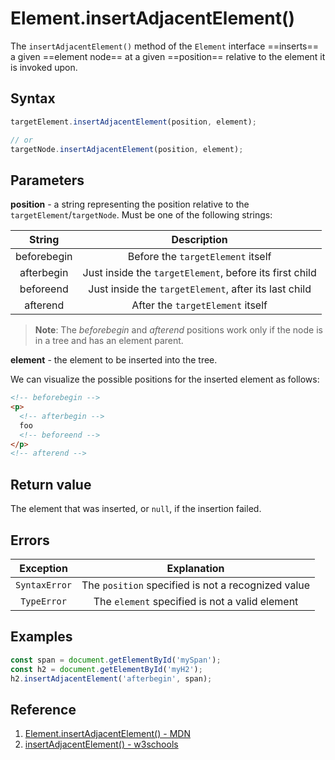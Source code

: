 # Element.insertAdjacentElement()

The `insertAdjacentElement()` method of the `Element` interface ==inserts== a given ==element node== at a given ==position== relative to the element it is invoked upon.

## Syntax

```js
targetElement.insertAdjacentElement(position, element);

// or
targetNode.insertAdjacentElement(position, element);
```

## Parameters

**position** - a string representing the position relative to the `targetElement`/`targetNode`. Must be one of the following strings:

|   String    |                       Description                       |
| :---------: | :-----------------------------------------------------: |
| beforebegin |            Before the `targetElement` itself            |
| afterbegin  | Just inside the `targetElement`, before its first child |
|  beforeend  |  Just inside the `targetElement`, after its last child  |
|  afterend   |            After the `targetElement` itself             |

> **Note**: The _beforebegin_ and _afterend_ positions work only if the node is in a tree and has an element parent.

**element** - the element to be inserted into the tree.

We can visualize the possible positions for the inserted element as follows:

```html
<!-- beforebegin -->
<p>
  <!-- afterbegin -->
  foo
  <!-- beforeend -->
</p>
<!-- afterend -->
```

## Return value

The element that was inserted, or `null`, if the insertion failed.

## Errors

|   Exception   |                    Explanation                     |
| :-----------: | :------------------------------------------------: |
| `SyntaxError` | The `position` specified is not a recognized value |
|  `TypeError`  |   The `element` specified is not a valid element   |

## Examples

```js
const span = document.getElementById('mySpan');
const h2 = document.getElementById('myH2');
h2.insertAdjacentElement('afterbegin', span);
```

## Reference

1. [Element.insertAdjacentElement() - MDN](https://developer.mozilla.org/en-US/docs/Web/API/Element/insertAdjacentElement)
2. [insertAdjacentElement() - w3schools](https://www.w3schools.com/jsref/met_node_insertadjacentelement.asp)
